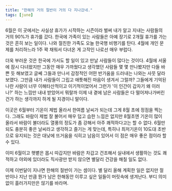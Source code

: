 ```yaml
---
title: "한해의 거의 절반이 거의 다 지나갔네."
tags: [june]
---
```


6월은 이 곳에서는 사실상 휴가가 시작하는 시즌이라 벌써 내가 알고 지내는 사람들의 거의 90%가 휴가를 갔다. 한국에 가족이 있는 사람들은 아예 장기로 2개월 휴가를 가는 것은 흔히 보는 일이다. 나와 절친한 가족도 오늘 한국행 비행기를 탄다. 4월에 개인 문제를 처리하느라 1주 꽉 채워서 다녀온 게 고작인 나로선 매우 부럽다. 

더욱 부러운 것은 한국에 가서도 할 일이 있고 만날 사람들이 많다는 것이다. 4월에 서울에 잠시 다녀왔지만 그동안 매우 가까웠다고 생각했던 사람들 몇 몇 만나봤지만 다들 바쁜 듯 해보였고 글쎄 그들과 만나서 감정적인 어떤 반가움을 드러내는 나와는 사뭇 달라보였다. 그만큼 내가 사람들이 그립고 애틋해진 마음이 생겨서 그럴까? 그들에게 기억된 나란 사람이 너무 이해타산적이고 이기적이었어서 그런가 '이 인간이 갑자기 왜 이러나?' 하는 느낌만 내내 받았어서 뭐랄까 이제 내 곁에 남은 사람들은 다 떨어져나가버린 건가 하는 생각까지 하게 될 지경이니 말이다.

이곳은 6월부터 기온이 제법 올라서 한여름 날씨가 되는데 그게 8월 초에 정점을 찍는다. 그래도 바람이 제법 잘 불어서 매우 덥고 습한 느낌은 없지만 8월초엔 기온이 많이 올라서 바람이 불더라도 열풍의 정도가 좀 강해서 아주 쾌적하다고는 할 수 없다. 6월만 되도 충분히 좋은 날씨라고 생각하고 즐기는 게 맞는데, 특히나 최저기온이 10도대 초반으로 유지되는 것은 대낮에 뜨거움을 식히고 남음이 있어서 이 점은 매우 좋은 점이라 할 수 있다.

이미 6월이고 햇볕은 몹시 따갑지만 바람은 차갑고 건조해서 실내에서 생활하는 것도 쾌적하고 야외에 있더라도 직사광만 받지 않으면 별달리 건강을 해칠 일도 없다.

이제 이번달이 지나면 한해의 절반이 가는 셈이다. 별 달리 올해 계획한 일은 없지만 절반이나 지난 만큼 뭔가 남은 한해동안 이루고 싶은 일들이 머릿속에 생겨난다. 부디 의미 없이 흘러가지만은 않기를 바라며.